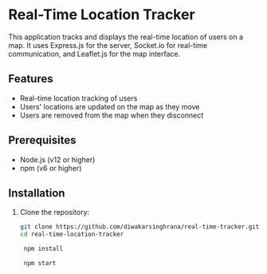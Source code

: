 # Real-Time Location Tracker

This application tracks and displays the real-time location of users on a map. It uses Express.js for the server, Socket.io for real-time communication, and Leaflet.js for the map interface.

## Features

- Real-time location tracking of users
- Users' locations are updated on the map as they move
- Users are removed from the map when they disconnect

## Prerequisites

- Node.js (v12 or higher)
- npm (v6 or higher)

## Installation

1. Clone the repository:
   ```bash
   git clone https://github.com/diwakarsinghrana/real-time-tracker.git
   cd real-time-location-tracker

    npm install

    npm start
    ```